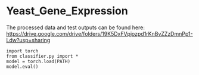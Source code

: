 # Yeast_Gene_Expression

The processed data and test outputs can be found here: https://drive.google.com/drive/folders/19K5DxFVpjozpd1rKnBvZZzDmnPp1-Ldw?usp=sharing

```
import torch
from classifier.py import *
model = torch.load(PATH)
model.eval()
```
